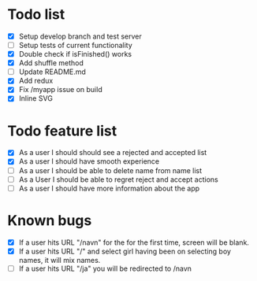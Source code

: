 # Todo list
* [x] Setup develop branch and test server
* [ ] Setup tests of current functionality
* [x] Double check if isFinished() works 
* [x] Add shuffle method
* [ ] Update README.md
* [x] Add redux
* [x] Fix /myapp issue on build
* [x] Inline SVG

# Todo feature list
* [x] As a user I should should see a rejected and accepted list
* [x] As a user I should have smooth experience
* [ ] As a user I should be able to delete name from name list
* [ ] As a User I should be able to regret reject and accept actions
* [ ] As a user I should have more information about the app

# Known bugs
* [x] If a user hits URL "/navn" for the for the first time, screen will be blank.
* [x] If a user hits URL "/" and select girl having been on selecting boy names, it will mix names.
* [ ] If a user hits URL "/ja" you will be redirected to /navn
